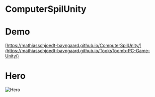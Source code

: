 # ComputerSpilUnity

# Demo

[https://mathiasschjoedt-bavngaard.github.io/ComputerSpilUnity/](https://mathiasschjoedt-bavngaard.github.io/TooksToomb-PC-Game-Unity/)

# Hero

![Hero](Hero.png)
